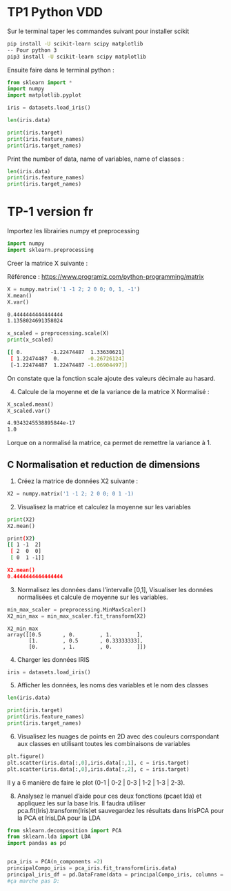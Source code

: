 # TP1 Python VDD #

Sur le terminal taper les commandes suivant pour installer scikit

```bash
pip install -U scikit-learn scipy matplotlib
-- Pour python 3
pip3 install -U scikit-learn scipy matplotlib
```

Ensuite faire dans le terminal python :

```python
from sklearn import *
import numpy
import matplotlib.pyplot

iris = datasets.load_iris()

len(iris.data)

print(iris.target)
print(iris.feature_names)
print(iris.target_names)
```

Print the number of data, name of variables, name of classes :

```python
len(iris.data)
print(iris.feature_names)
print(iris.target_names)
```


# TP-1 version fr #

Importez les librairies numpy et preprocessing

```python
import numpy
import sklearn.preprocessing
```

Creer la matrice X suivante :

Référence : https://www.programiz.com/python-programming/matrix

```python
X = numpy.matrix('1 -1 2; 2 0 0; 0, 1, -1')
X.mean()
X.var()
```

```bash
0.4444444444444444
1.1358024691358024
```

```python
x_scaled = preprocessing.scale(X)
print(x_scaled)
```

```bash
[[ 0.         -1.22474487  1.33630621]
 [ 1.22474487  0.         -0.26726124]
 [-1.22474487  1.22474487 -1.06904497]]
```

On constate que la fonction scale ajoute des valeurs décimale au hasard.

4.   Calcule de la moyenne et de la variance de la matrice X Normalisé :

```python
X_scaled.mean()
X_scaled.var()
```
```bash
4.9343245538895844e-17
1.0
```

Lorque on a normalisé la matrice, ca permet de remettre la variance à 1.

## C Normalisation et reduction de dimensions ##

1.   Créez la matrice de données X2 suivante :

```python
X2 = numpy.matrix('1 -1 2; 2 0 0; 0 1 -1)
```

2.   Visualisez la matrice et calculez la moyenne sur les variables

```python
print(X2)
X2.mean()
```

```bash
print(X2)
[[ 1 -1  2]
 [ 2  0  0]
 [ 0  1 -1]]

X2.mean()
0.4444444444444444
```

3. Normalisez les données dans l'intervalle [0,1], Visualiser les données normalisées et calcule de moyenne sur les variables.

```python
min_max_scaler = preprocessing.MinMaxScaler()
X2_min_max = min_max_scaler.fit_transform(X2)
```

```
X2_min_max
array([[0.5       , 0.        , 1.        ],
       [1.        , 0.5       , 0.33333333],
       [0.        , 1.        , 0.        ]])
```

4.   Charger les données IRIS

```python
iris = datasets.load_iris()
```

5.   Afficher les données, les noms des variables et le nom des classes

```python
len(iris.data)

print(iris.target)
print(iris.feature_names)
print(iris.target_names)

```

6.   Visualisez les nuages de points en 2D avec des couleurs corrspondant aux classes en utilisant toutes les combinaisons de variables

```python
plt.figure()
plt.scatter(iris.data[:,0],iris.data[:,1], c = iris.target)
plt.scatter(iris.data[:,0],iris.data[:,2], c = iris.target)
```
Il y a 6 manière de faire le plot (0-1 | 0-2 | 0-3 | 1-2 | 1-3 | 2-3).

8. Analysez le manuel d’aide pour ces deux fonctions (pcaet lda) et appliquez les sur la base  Iris.  Il  faudra  utiliser pca.fit(Iris).transform(Iris)et  sauvegardez  les  résultats dans IrisPCA pour la PCA et IrisLDA pour la LDA

```python
from sklearn.decomposition import PCA
from sklearn.lda import LDA
import pandas as pd


pca_iris = PCA(n_components =2)
principalCompo_iris = pca_iris.fit_transform(iris.data)
principal_iris_df = pd.DataFrame(data = principalCompo_iris, columns = ['PComponent 1','PC2'])
#ça marche pas D:
```
